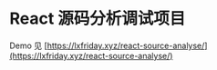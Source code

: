 # React 源码分析调试项目

Demo 见 [https://lxfriday.xyz/react-source-analyse/](https://lxfriday.xyz/react-source-analyse/)
